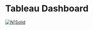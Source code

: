 # Tableau Dashboard

[![N|Solid](https://www.linkpicture.com/q/dashboard1.jpg)](https://public.tableau.com/views/EDA-StarbucksSurvey_16417548913870/EDA?:language=en-US&:display_count=n&:origin=viz_share_link)
